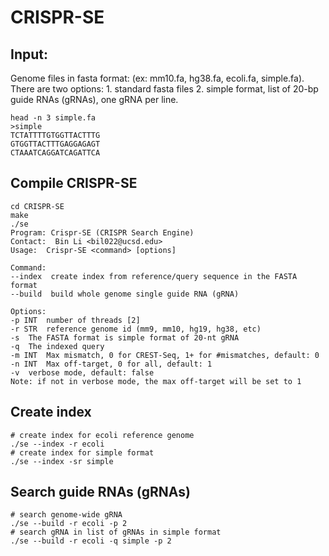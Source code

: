 # CRISPR-SE
## Input:
Genome files in fasta format: (ex: mm10.fa, hg38.fa, ecoli.fa, simple.fa). There are two options: 1. standard fasta files 2. simple format, list of 20-bp guide RNAs (gRNAs), one gRNA per line.
```
head -n 3 simple.fa 
>simple
TCTATTTTGTGGTTACTTTG
GTGGTTACTTTGAGGAGAGT
CTAAATCAGGATCAGATTCA
```
## Compile CRISPR-SE
```
cd CRISPR-SE
make
./se
Program: Crispr-SE (CRISPR Search Engine)
Contact:  Bin Li <bil022@ucsd.edu>
Usage:  Crispr-SE <command> [options]

Command:
--index  create index from reference/query sequence in the FASTA format
--build  build whole genome single guide RNA (gRNA)

Options:
-p INT  number of threads [2]
-r STR  reference genome id (mm9, mm10, hg19, hg38, etc)
-s  The FASTA format is simple format of 20-nt gRNA
-q  The indexed query
-m INT  Max mismatch, 0 for CREST-Seq, 1+ for #mismatches, default: 0
-n INT  Max off-target, 0 for all, default: 1
-v  verbose mode, default: false
Note: if not in verbose mode, the max off-target will be set to 1
```
## Create index
```
# create index for ecoli reference genome
./se --index -r ecoli
# create index for simple format
./se --index -sr simple
```
## Search guide RNAs (gRNAs)
```
# search genome-wide gRNA
./se --build -r ecoli -p 2
# search gRNA in list of gRNAs in simple format
./se --build -r ecoli -q simple -p 2
```
